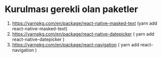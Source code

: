 # Kurulması gerekli olan paketler

1. https://yarnpkg.com/en/package/react-native-masked-text (yarn add react-native-masked-text)
2. https://yarnpkg.com/en/package/react-native-datepicker ( yarn add react-native-datepicker )
3. https://yarnpkg.com/en/package/react-navigation ( yarn add react-navigation )

